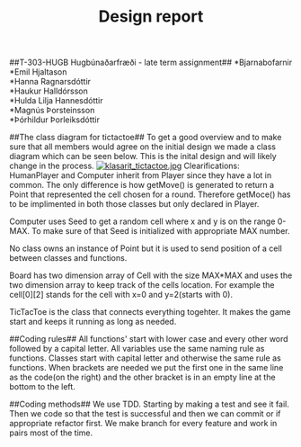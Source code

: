 ﻿---
layout: default
title: "Design report"
---

##T-303-HUGB Hugbúnaðarfræði  -  late term assignment##
*Bjarnabofarnir<br />
*Emil Hjaltason<br />
*Hanna Ragnarsdóttir<br />
*Haukur Halldórsson<br />
*Hulda Lilja Hannesdóttir<br />
*Magnús Þorsteinsson<br />
*Þórhildur Þorleiksdóttir<br />

##The class diagram for tictactoe##
To get a good overview and to make sure that all members would
agree on the initial design we made a class diagram which can
be seen below.
This is the inital design and will likely change in the process.
[![klasarit_tictactoe.jpg](https://s22.postimg.org/l8olrxc81/klasarit_tictactoe.jpg)](https://postimg.org/image/3vebd2gwt/)
Clearifications:<br />
HumanPlayer and Computer inherit from Player since they have a lot in common. The only difference is how getMove() is generated to
return a Point that represented the cell chosen for a round. Therefore getMoce() has to be implimented in both those classes but
only declared in Player.

Computer uses Seed to get a random cell where x and y is on the range 0-MAX. To make sure of that Seed is initialized with
appropriate MAX number.

No class owns an instance of Point but it is used to send position of a cell between classes and functions.

Board has two dimension array of Cell with the size MAX*MAX and uses the two dimension array to keep track of the cells location.
For example the cell[0][2] stands for the cell with x=0 and y=2(starts with 0).

TicTacToe is the class that connects everything togehter. It makes the game start and keeps it running as long as needed.

##Coding rules##
All functions' start with lower case and every other word followed by a capital letter.
All variables use the same naming rule as functions.
Classes start with capital letter and otherwise the same rule as functions.
When brackets are needed we put the first one in the same line as the code(on the right) and the other bracket is
in an empty line at the bottom to the left.

##Coding methods##
We use TDD. Starting by making a test and see it fail. Then we code so that the test is successful and then we can commit
or if appropriate refactor first.
We make branch for every feature and work in pairs most of the time.

